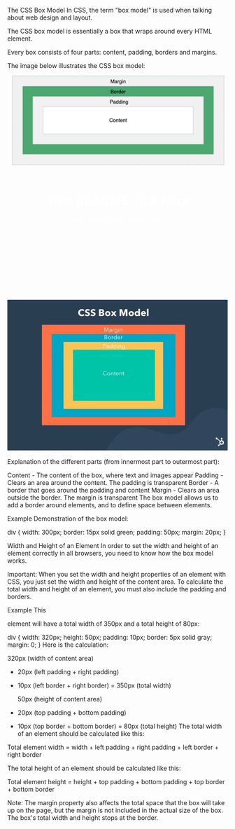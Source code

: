 The CSS Box Model
In CSS, the term "box model" is used when talking about web design and layout.

The CSS box model is essentially a box that wraps around every HTML element.

Every box consists of four parts: content, padding, borders and margins.

The image below illustrates the CSS box model:


<img src="Screenshot 2025-10-06 at 8.30.31 PM.png" alt="Screenshot of my project" width="500"/>


<svg width="100%" height="300" xmlns="http://www.w3.org/2000/svg">
  <foreignObject width="100%" height="100%">
    <div xmlns="http://www.w3.org/1999/xhtml">
      <style>
        .background {
          background-image: url(' css box model_2.webp ');
          background-size: cover;
          color: white; /* Optional: Adjust text color for contrast */
          padding: 20px;
          text-align: center;
          height: 100%;
        }
      </style>
      <div class="background">
        <h1>Your README Title Here</h1>
        <p>Your custom text content here.</p>
      </div>
    </div>
  </foreignObject>
</svg>
<img src="css box model_2.webp" alt="Custom background" />






Explanation of the different parts (from innermost part to outermost part):

Content - The content of the box, where text and images appear
Padding - Clears an area around the content. The padding is transparent
Border - A border that goes around the padding and content
Margin - Clears an area outside the border. The margin is transparent
The box model allows us to add a border around elements, and to define space between elements.

Example
Demonstration of the box model:

div {
  width: 300px;
  border: 15px solid green;
  padding: 50px;
  margin: 20px;
}

Width and Height of an Element
In order to set the width and height of an element correctly in all browsers, you need to know how the box model works.

Important: When you set the width and height properties of an element with CSS, you just set the width and height of the content area. To calculate the total width and height of an element, you must also include the padding and borders.

Example
This <div> element will have a total width of 350px and a total height of 80px: 

div {
  width: 320px;
  height: 50px;
  padding: 10px;
  border: 5px solid gray;
  margin: 0;
}
Here is the calculation:

  320px (width of content area)
+ 20px (left padding + right padding)
+ 10px (left border + right border)
= 350px (total width)

  50px (height of content area)
+ 20px (top padding + bottom padding)
+ 10px (top border + bottom border)
= 80px (total height)
The total width of an element should be calculated like this:

Total element width = width + left padding + right padding + left border + right border

The total height of an element should be calculated like this:

Total element height = height + top padding + bottom padding + top border + bottom border

Note: The margin property also affects the total space that the box will take up on the page, but the margin is not included in the actual size of the box. The box's total width and height stops at the border.


